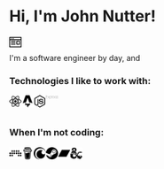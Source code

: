# Hi, I'm John Nutter! 
<a href="https://twitter.com/jnutterdev" target="_blank"></a><a href="https://www.jnutterdev.com" target="_blank"><img align="left" alt="Jnutterdev Website" width="22px" src="https://github.com/jnutterdev/jnutterdev/blob/main/website.svg" /></a><br>

I'm a software engineer by day, and  

### Technologies I like to work with: 

<img align="left" alt="React" width="22px" src="react.svg" />
<img align="left" alt="Astro" width="22px" src="astro.svg" />
<img align="left" alt="NodeJS" width="22px" src="nodedotjs.svg" />
<img align="left" alt="Express" width="22px" src="express.svg" />


<br><br>

### When I'm not coding: 

<img align="left" alt="Bitwig" width="22px" src="bitwig.svg" />
<img align="left" alt="Coffee" width="22px" src="coffee.svg" />
<img align="left" alt="Comic books" width="22px" src="crunchyroll.svg" />
<img align="left" alt="Video games" width="22px" src="steam.svg" />
<img align="left" alt="Music" width="22px" src="bandcamp.svg" />
<img align="left" alt="TTRPGs" width="22px" src="dnd.svg" />


